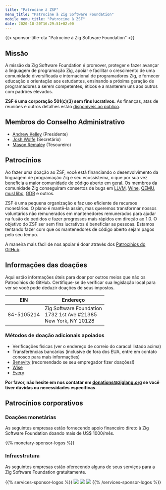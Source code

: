 ```yaml
---
title: "Patrocine à ZSF"
menu_title: "Patrocine à Zig Software Foundation"
mobile_menu_title: "Patrocine à ZSF"
date: 2020-10-20T16:29:51+02:00
---
```

{{< sponsor-title-cta "Patrocine à Zig Software Foundation" >}}

## Missão
A missão da Zig Software Foundation é promover, proteger e fazer avançar a linguagem de programação Zig, apoiar e facilitar o crescimento de uma comunidade diversificada e internacional de programadores Zig, e fornecer educação e orientação aos estudantes, ensinando a próxima geração de programadores a serem competentes, éticos e a manterem uns aos outros com padrões elevados.

**ZSF é uma corporação 501(c)(3) sem fins lucrativos.** As finanças, atas de reuniões e outros detalhes estão [disponíveis ao público](https://drive.google.com/drive/folders/1ucHARxVbhrBbuZDbhrGHYDTsYAs8_bMH?usp=sharing).

## Membros do Conselho Administrativo

- [Andrew Kelley](https://andrewkelley.me/) (Presidente)
- [Josh Wolfe](https://github.com/thejoshwolfe/) (Secretário)
- [Mason Remaley](https://twitter.com/masonremaley/) (Tesoureiro)

## Patrocínios

Ao fazer uma doação ao ZSF, você está financiando o desenvolvimento da linguagem de programação Zig e seu ecossistema, o que por sua vez beneficia a maior comunidade de código aberto em geral. Os membros da comunidade Zig conseguiram consertos de bugs em [LLVM](https://llvm.org/), [Wine](https://winehq.org/), [QEMU](https://qemu.org/), [musl libc](https://musl.libc.org/), [GDB](https://www.gnu.org/software/gdb/) e outros.

ZSF é uma pequena organização e faz uso eficiente de recursos monetários. O plano é mantê-la assim, mas queremos transformar nossos voluntários não remunerados em mantenedores remunerados para ajudar na fusão de pedidos e fazer progressos mais rápidos em direção ao 1.0. O objetivo do ZSF ser sem fins lucrativos é beneficiar as pessoas. Estamos tentando fazer com que os mantenedores de código aberto sejam pagos pelo seu tempo.

A maneira mais fácil de nos apoiar é doar através dos [Patrocínios do GitHub](https://github.com/sponsors/ziglang).

## Informações das doações
Aqui estão informações úteis para doar por outros meios que não os Patrocínios do GitHub.
Certifique-se de verificar sua legislação local para ver se você pode deduzir doações de seus impostos.

|   **EIN**   | **Endereço** |
|-------------|-------------|
| 84-5105214  | Zig Software Foundation  <br> 1732 1st Ave #21385  <br> New York, NY 10128|

### Métodos de doação adicionais apoiados
- Verificações físicas (ver o endereço de correio do caracol listado acima)
- Transferências bancárias (inclusive de fora dos EUA, entre em contato conosco para mais informações)
- [Benevity](https://benevity.com) (recomendado se seu empregador fizer doações!)
- [Wise](https://wise.com)
- [Every](https://www.every.org/zig-software-foundation-inc/)

**Por favor, não hesite em nos contatar em donations@ziglang.org se você tiver dúvidas ou necessidades específicas.**

## Patrocínios corporativos

### Doações monetárias
As seguintes empresas estão fornecendo apoio financeiro direto à Zig Software Foundation doando mais de US$ 1000/mês.

{{% monetary-sponsor-logos %}}

### Infraestrutura
As seguintes empresas estão oferecendo alguns de seus serviços para a Zig Software Foundation gratuitamente.

{{% services-sponsor-logos %}}
![](/lavatech.png)
![](/dropbox.png)
![](/scaleway.png)
{{% /services-sponsor-logos %}}














